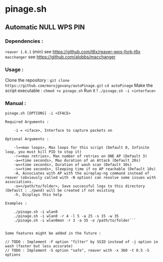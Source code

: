 # pinage.sh
## Automatic NULL WPS PIN

### Dependencies :

`reaver 1.6.1` (min) see https://github.com/t6x/reaver-wps-fork-t6x
`macchanger` see https://github.com/alobbs/macchanger

### Usage :

Clone the repository :
`git clone https://github.com/morojgovany/autoPinage.git`
`cd autoPinage`
Make the script executable :
`chmod +x pinage.sh`
Run it !
`./pinage.sh -i <interface>`

### Manual :

```
pinage.sh [OPTIONS] -i <IFACE>

Required Arguments :

	-i = <iface>, Interface to capture packets on

Optional Arguments :

	-l=<max loops>, Max loops for this script (Default 0, Infinite loop, you must kill PID to stop it)
	-r=<max retries>, Max number of retries on ONE AP (Default 3)
	-a=<time seconds>, Max duration of an Attack (Default 20s)
	-w=<time seconds>, Duration of wash scan (Default 30s)
	-s=<time seconds>, Sleeping time if no AP reachable (Default 10s)
	-A, Associates with AP with the aireplay-ng command instead of reaver (obviously called with -N option) can resolve some issues with associations.
	-o=</path/to/folder>, Save successful logs to this directory (Default : ./pwnd) will be created if not existing
	-h, Displays this help

Examples :

	./pinage.sh -i wlan0
	./pinage.sh -i wlan0 -r 4 -l 5 -a 25 -s 15 -w 35
	./pinage.sh -i wlan0mon -r 3 -a 35 -o /path/to/folder```


Some features might be added in the future :

// TODO : Implement -F option "filter" by SSID instead of -j option in wash (faster but less accurate)
// TODO : Implement -S option "safe", reaver with -x 360 -t 0.5 -S options